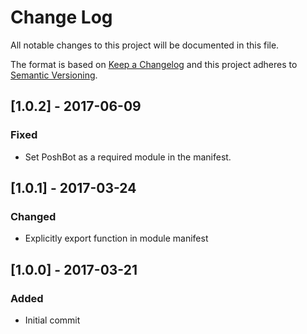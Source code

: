 
# Change Log

All notable changes to this project will be documented in this file.

The format is based on [Keep a Changelog](http://keepachangelog.com/)
and this project adheres to [Semantic Versioning](http://semver.org/).

## [1.0.2] - 2017-06-09
### Fixed
- Set PoshBot as a required module in the manifest.

## [1.0.1] - 2017-03-24
### Changed
- Explicitly export function in module manifest

## [1.0.0] - 2017-03-21
### Added
- Initial commit
